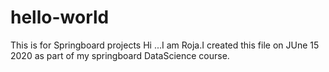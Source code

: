 # hello-world
This is for Springboard projects
Hi ...I am Roja.I created this file on JUne 15 2020 as part of my springboard DataScience course.
